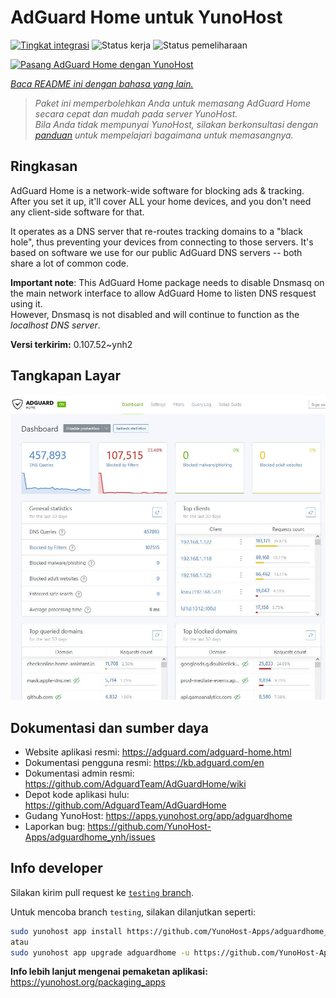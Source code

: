 <!--
N.B.: README ini dibuat secara otomatis oleh <https://github.com/YunoHost/apps/tree/master/tools/readme_generator>
Ini TIDAK boleh diedit dengan tangan.
-->

# AdGuard Home untuk YunoHost

[![Tingkat integrasi](https://dash.yunohost.org/integration/adguardhome.svg)](https://ci-apps.yunohost.org/ci/apps/adguardhome/) ![Status kerja](https://ci-apps.yunohost.org/ci/badges/adguardhome.status.svg) ![Status pemeliharaan](https://ci-apps.yunohost.org/ci/badges/adguardhome.maintain.svg)

[![Pasang AdGuard Home dengan YunoHost](https://install-app.yunohost.org/install-with-yunohost.svg)](https://install-app.yunohost.org/?app=adguardhome)

*[Baca README ini dengan bahasa yang lain.](./ALL_README.md)*

> *Paket ini memperbolehkan Anda untuk memasang AdGuard Home secara cepat dan mudah pada server YunoHost.*  
> *Bila Anda tidak mempunyai YunoHost, silakan berkonsultasi dengan [panduan](https://yunohost.org/install) untuk mempelajari bagaimana untuk memasangnya.*

## Ringkasan

AdGuard Home is a network-wide software for blocking ads & tracking. After you set it up, it'll cover ALL your home devices, and you don't need any client-side software for that.

It operates as a DNS server that re-routes tracking domains to a "black hole", thus preventing your devices from connecting to those servers. It's based on software we use for our public AdGuard DNS servers -- both share a lot of common code.

**Important note**: This AdGuard Home package needs to disable Dnsmasq on the main network interface to allow AdGuard Home to listen DNS resquest using it.  
However, Dnsmasq is not disabled and will continue to function as the *localhost DNS server*.


**Versi terkirim:** 0.107.52~ynh2

## Tangkapan Layar

![Tangkapan Layar pada AdGuard Home](./doc/screenshots/screenshot.jpg)

## Dokumentasi dan sumber daya

- Website aplikasi resmi: <https://adguard.com/adguard-home.html>
- Dokumentasi pengguna resmi: <https://kb.adguard.com/en>
- Dokumentasi admin resmi: <https://github.com/AdguardTeam/AdGuardHome/wiki>
- Depot kode aplikasi hulu: <https://github.com/AdguardTeam/AdGuardHome>
- Gudang YunoHost: <https://apps.yunohost.org/app/adguardhome>
- Laporkan bug: <https://github.com/YunoHost-Apps/adguardhome_ynh/issues>

## Info developer

Silakan kirim pull request ke [`testing` branch](https://github.com/YunoHost-Apps/adguardhome_ynh/tree/testing).

Untuk mencoba branch `testing`, silakan dilanjutkan seperti:

```bash
sudo yunohost app install https://github.com/YunoHost-Apps/adguardhome_ynh/tree/testing --debug
atau
sudo yunohost app upgrade adguardhome -u https://github.com/YunoHost-Apps/adguardhome_ynh/tree/testing --debug
```

**Info lebih lanjut mengenai pemaketan aplikasi:** <https://yunohost.org/packaging_apps>
